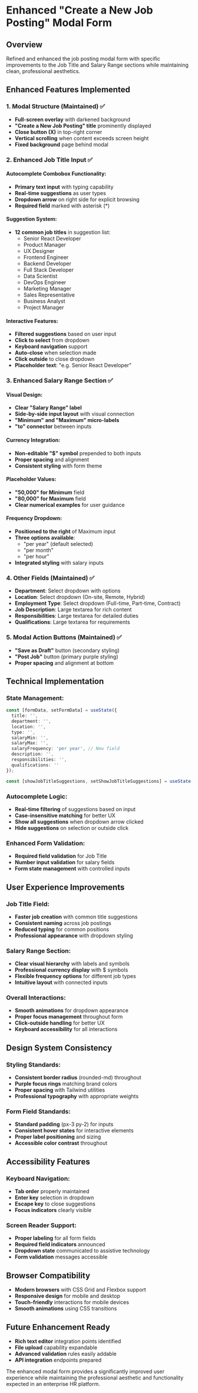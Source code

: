 # Enhanced "Create a New Job Posting" Modal Form

## Overview
Refined and enhanced the job posting modal form with specific improvements to the Job Title and Salary Range sections while maintaining clean, professional aesthetics.

## Enhanced Features Implemented

### 1. Modal Structure (Maintained) ✅
- **Full-screen overlay** with darkened background
- **"Create a New Job Posting" title** prominently displayed
- **Close button (X)** in top-right corner
- **Vertical scrolling** when content exceeds screen height
- **Fixed background** page behind modal

### 2. Enhanced Job Title Input ✅

#### Autocomplete Combobox Functionality:
- **Primary text input** with typing capability
- **Real-time suggestions** as user types
- **Dropdown arrow** on right side for explicit browsing
- **Required field** marked with asterisk (*)

#### Suggestion System:
- **12 common job titles** in suggestion list:
  - Senior React Developer
  - Product Manager
  - UX Designer
  - Frontend Engineer
  - Backend Developer
  - Full Stack Developer
  - Data Scientist
  - DevOps Engineer
  - Marketing Manager
  - Sales Representative
  - Business Analyst
  - Project Manager

#### Interactive Features:
- **Filtered suggestions** based on user input
- **Click to select** from dropdown
- **Keyboard navigation** support
- **Auto-close** when selection made
- **Click outside** to close dropdown
- **Placeholder text**: "e.g. Senior React Developer"

### 3. Enhanced Salary Range Section ✅

#### Visual Design:
- **Clear "Salary Range" label**
- **Side-by-side input layout** with visual connection
- **"Minimum" and "Maximum" micro-labels**
- **"to" connector** between inputs

#### Currency Integration:
- **Non-editable "$" symbol** prepended to both inputs
- **Proper spacing** and alignment
- **Consistent styling** with form theme

#### Placeholder Values:
- **"50,000" for Minimum** field
- **"80,000" for Maximum** field
- **Clear numerical examples** for user guidance

#### Frequency Dropdown:
- **Positioned to the right** of Maximum input
- **Three options available**:
  - "per year" (default selected)
  - "per month"
  - "per hour"
- **Integrated styling** with salary inputs

### 4. Other Fields (Maintained) ✅
- **Department**: Select dropdown with options
- **Location**: Select dropdown (On-site, Remote, Hybrid)
- **Employment Type**: Select dropdown (Full-time, Part-time, Contract)
- **Job Description**: Large textarea for rich content
- **Responsibilities**: Large textarea for detailed duties
- **Qualifications**: Large textarea for requirements

### 5. Modal Action Buttons (Maintained) ✅
- **"Save as Draft"** button (secondary styling)
- **"Post Job"** button (primary purple styling)
- **Proper spacing** and alignment at bottom

## Technical Implementation

### State Management:
```typescript
const [formData, setFormData] = useState({
  title: '',
  department: '',
  location: '',
  type: '',
  salaryMin: '',
  salaryMax: '',
  salaryFrequency: 'per year', // New field
  description: '',
  responsibilities: '',
  qualifications: ''
});

const [showJobTitleSuggestions, setShowJobTitleSuggestions] = useState(false);
```

### Autocomplete Logic:
- **Real-time filtering** of suggestions based on input
- **Case-insensitive matching** for better UX
- **Show all suggestions** when dropdown arrow clicked
- **Hide suggestions** on selection or outside click

### Enhanced Form Validation:
- **Required field validation** for Job Title
- **Number input validation** for salary fields
- **Form state management** with controlled inputs

## User Experience Improvements

### Job Title Field:
- **Faster job creation** with common title suggestions
- **Consistent naming** across job postings
- **Reduced typing** for common positions
- **Professional appearance** with dropdown styling

### Salary Range Section:
- **Clear visual hierarchy** with labels and symbols
- **Professional currency display** with $ symbols
- **Flexible frequency options** for different job types
- **Intuitive layout** with connected inputs

### Overall Interactions:
- **Smooth animations** for dropdown appearance
- **Proper focus management** throughout form
- **Click-outside handling** for better UX
- **Keyboard accessibility** for all interactions

## Design System Consistency

### Styling Standards:
- **Consistent border radius** (rounded-md) throughout
- **Purple focus rings** matching brand colors
- **Proper spacing** with Tailwind utilities
- **Professional typography** with appropriate weights

### Form Field Standards:
- **Standard padding** (px-3 py-2) for inputs
- **Consistent hover states** for interactive elements
- **Proper label positioning** and sizing
- **Accessible color contrast** throughout

## Accessibility Features

### Keyboard Navigation:
- **Tab order** properly maintained
- **Enter key** selection in dropdown
- **Escape key** to close suggestions
- **Focus indicators** clearly visible

### Screen Reader Support:
- **Proper labeling** for all form fields
- **Required field indicators** announced
- **Dropdown state** communicated to assistive technology
- **Form validation** messages accessible

## Browser Compatibility
- **Modern browsers** with CSS Grid and Flexbox support
- **Responsive design** for mobile and desktop
- **Touch-friendly** interactions for mobile devices
- **Smooth animations** using CSS transitions

## Future Enhancement Ready
- **Rich text editor** integration points identified
- **File upload** capability expandable
- **Advanced validation** rules easily addable
- **API integration** endpoints prepared

The enhanced modal form provides a significantly improved user experience while maintaining the professional aesthetic and functionality expected in an enterprise HR platform.
